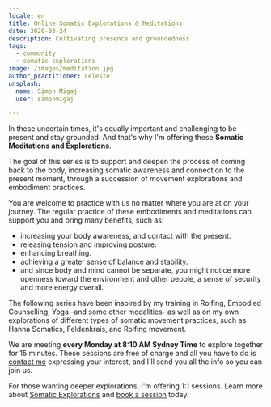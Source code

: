 ```yaml
---
locale: en
title: Online Somatic Explorations & Meditations
date: 2020-03-24
description: Cultivating presence and groundedness
tags:
  - community
  - somatic explorations
image: /images/meditation.jpg
author_practitioner: celeste
unsplash:
  name: Simon Migaj
  user: simonmigaj

---
```

In these uncertain times, it's equally important and challenging to be present and stay grounded. And that's why I'm
offering these **Somatic Meditations and Explorations**.

The goal of this series is to support and deepen the process of coming back to the body, increasing somatic awareness
and connection to the present moment, through a succession of movement explorations and embodiment practices.

You are welcome to practice with us no matter where you are at on your journey. The regular practice of these
embodiments and meditations can support you and bring many benefits, such as:

* increasing your body awareness, and contact with the present.
* releasing tension and improving posture.
* enhancing breathing.
* achieving a greater sense of balance and stability.
* and since body and mind cannot be separate, you might notice more openness toward the environment and other people, a
sense of security and more energy overall.

The following series have been inspired by my training in Rolfing, Embodied Counselling, Yoga -and some other
modalities- as well as on my own explorations of different types of somatic movement
practices, such as Hanna Somatics, Feldenkrais, and Rolfing movement.

We are meeting **every Monday at 8:10 AM Sydney Time** to explore together for 15 minutes. These sessions are free of
charge and all you have to do is [contact me](/contact/) expressing your interest, and I'll send you all the info so you
can join us. 

For those wanting deeper explorations, I'm offering 1:1 sessions. Learn more about [Somatic Explorations](/modalities/somatic-explorations/)
and [book a session](/bookings/) today.
